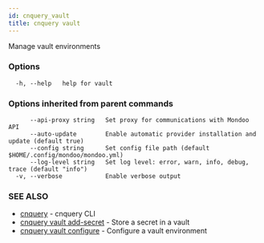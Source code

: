```yaml
---
id: cnquery_vault
title: cnquery vault
---
```


Manage vault environments

### Options

```
  -h, --help   help for vault
```

### Options inherited from parent commands

```
      --api-proxy string   Set proxy for communications with Mondoo API
      --auto-update        Enable automatic provider installation and update (default true)
      --config string      Set config file path (default $HOME/.config/mondoo/mondoo.yml)
      --log-level string   Set log level: error, warn, info, debug, trace (default "info")
  -v, --verbose            Enable verbose output
```

### SEE ALSO

- [cnquery](cnquery.md) - cnquery CLI
- [cnquery vault add-secret](cnquery_vault_add-secret.md) - Store a secret in a vault
- [cnquery vault configure](cnquery_vault_configure.md) - Configure a vault environment

